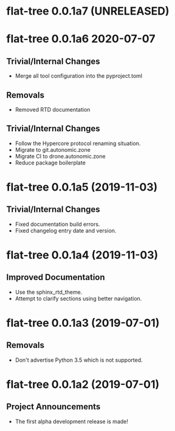 # flat-tree 0.0.1a7 (UNRELEASED)

# flat-tree 0.0.1a6 2020-07-07

## Trivial/Internal Changes

- Merge all tool configuration into the pyproject.toml

## Removals

- Removed RTD documentation

## Trivial/Internal Changes

- Follow the Hypercore protocol renaming situation.
- Migrate to git.autonomic.zone
- Migrate CI to drone.autonomic.zone
- Reduce package boilerplate

# flat-tree 0.0.1a5 (2019-11-03)

## Trivial/Internal Changes

- Fixed documentation build errors.
- Fixed changelog entry date and version.

# flat-tree 0.0.1a4 (2019-11-03)

## Improved Documentation

- Use the sphinx_rtd_theme.
- Attempt to clarify sections using better navigation.

# flat-tree 0.0.1a3 (2019-07-01)

## Removals

- Don't advertise Python 3.5 which is not supported.

# flat-tree 0.0.1a2 (2019-07-01)

## Project Announcements

- The first alpha development release is made!

